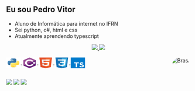 ## Eu sou Pedro Vitor
- Aluno de Informática para internet no IFRN
- Sei python, c#, html e css
- Atualmente aprendendo typescript

<div align="center">
  <a href="https://github.com/PedroVitorCarFerSilva">
  <img height="180em" src="https://github-readme-stats.vercel.app/api?username=PedroVitorCarFerSilva&show_icons=true&theme=dracula&include_all_commits=true&count_private=true"/>
  <img height="180em" src="https://github-readme-stats.vercel.app/api/top-langs/?username=PedroVitorCarFerSilva&layout=compact&langs_count=7&theme=dracula"/>
</div>
  
 <div style="display: inline_block"><br>
  <img align="center" alt="cobra" height="30" width="40" src="https://raw.githubusercontent.com/devicons/devicon/master/icons/python/python-original.svg">
  <img align="center" alt="dó sustenido" height="30" width="40" src="https://raw.githubusercontent.com/devicons/devicon/master/icons/csharp/csharp-original.svg">
  <img align="center" alt="sites" height="30" width="40" src="https://raw.githubusercontent.com/devicons/devicon/master/icons/html5/html5-original.svg">
  <img align="center" alt="cascatas" height="30" width="40" src="https://raw.githubusercontent.com/devicons/devicon/master/icons/css3/css3-original.svg">
  <img align="center" alt="tribunal superior" height="30" width="40" src="https://raw.githubusercontent.com/devicons/devicon/master/icons/typescript/typescript-original.svg">
  <img align="right" alt="Brasil" height="150" style="border-radius:50px;" src="https://archives.bulbagarden.net/media/upload/0/00/Spr_5b_596.png">
</div>
 
  ##
 
<div> 
  <a href="https://youtube.com/c/josilmarx" target="_blank"><img src="https://img.shields.io/badge/YouTube-FF0000?style=for-the-badge&logo=youtube&logoColor=white" target="_blank"></a>
  <a href="https://twitter.com/oRoge_" target="_blank"><img src="https://img.shields.io/badge/Twitter-1DA1F2?style=for-the-badge&logo=twitter&logoColor=white" target="_blank"></a>
  <a href="https://www.instagram.com/_josilmar_oficial" target="_blank"><img src="https://img.shields.io/badge/-Instagram-%23E4405F?style=for-the-badge&logo=instagram&logoColor=white" target="_blank"></a>
<!---
PedroVitorCarFerSilva/PedroVitorCarFerSilva is a ✨ special ✨ repository because its `README.md` (this file) appears on your GitHub profile.
You can click the Preview link to take a look at your changes.
--->
